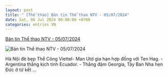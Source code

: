 ```yaml
---
layout: post
title: " [Thể thao] Bản tin Thể thao NTV - 05/07/2024"
date: Sat, 06 Jul 2024 00:00:00 +0700
categories: entries VN
---
```

[Bản tin Thể thao NTV - 05/07/2024](https://truyenhinhnghean.vn/media/ban-tin-the-thao/202407/ban-tin-the-thao-ntv-05072024-10d3c1e/)

![Bản tin Thể thao NTV - 05/07/2024](https://truyenhinhnghean.vn/file/4028eaa46735a26101673a4df345003c/4028eaa57ae13d51017ae6093d63244c/072024/nen_web.00_00_39_17.still081_20240705180815.jpg)

Hà Nội đè bẹp Thể Công Viettel- Man Utd gia hạn hợp đồng với Ten Hag. - Argentina thắng kịch tính Ecuador. - Thắng đậm Georgia, Tây Ban Nha hẹn Đức ở tứ kết ...

